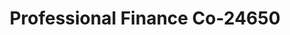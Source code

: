 ---
f_zip-code: 80634
f_state-code: CO
title: Professional Finance Co-24650
f_phone: 970-352-5000
f_city-only: Greeley
f_address: 5754 West 11Th Street Suite 100 Greeley
f_location-unique-id: '24650'
slug: professional-finance-co-24650
updated-on: '2024-05-30T13:46:58.046Z'
created-on: '2024-05-30T13:36:59.803Z'
published-on: '2024-05-30T13:54:32.469Z'
f_city-state: cms/city/greeley-co.md
f_company: cms/company/professional-finance-co.md
f_state: cms/state/colorado.md
layout: '[payday-loan].html'
tags: payday-loan
---